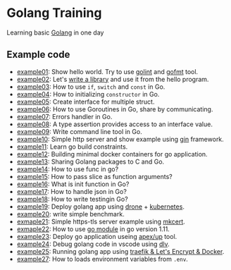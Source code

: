 # Golang Training

Learning basic [Golang](https://golang.org/) in one day

## Example code

* [example01](./example01-hello-world): Show hello world. Try to use [golint][1] and [gofmt][2] tool.
* [example02](./example02-golang-package): Let's [write a library][3] and use it from the hello program.
* [example03](./example03-if-switch-const): How to use `if`, `switch` and `const` in Go.
* [example04](./example04-constructor-and-struct): How to initializing `constructor` in Go.
* [example05](./example05-interface): Create interface for multiple struct.
* [example06](./example06-go-concurrency): How to use Goroutines in Go, share by communicating.
* [example07](./example07-errors-hanlder): Errors handler in Go.
* [example08](./example08-type-assertions): A type assertion provides access to an interface value.
* [example09](./example09-command-line-tool): Write command line tool in Go.
* [example10](./example10-simple-http-server): Simple http server and show example using [gin][4] framework.
* [example11](./example11-cross-build): Learn go build constraints.
* [example12](./example12-build-with-docker): Building minimal docker containers for go application.
* [example13](./example13-share-golang-package-to-c): Sharing Golang packages to C and Go.
* [example14](./example14-go-func): How to use func in go?
* [example15](./example15-pass-slice-as-function-args): How to pass slice as function arguments?
* [example16](./example16-init-func): What is init function in Go?
* [example17](./example17-json): How to handle json in Go?
* [example18](./example18-write-testing-and-doc): How to write testingin Go?
* [example19](./example19-deploy-with-kubernetes): Deploy golang app using [drone](https://drone.io/) + [kubernetes](https://kubernetes.io/).
* [example20](./example20-write-benchmark): write simple benchmark.
* [exmaple21](./example21-simple-golang-https-tls): Simple https-tls server example using [mkcert](https://github.com/FiloSottile/mkcert).
* [exmaple22](./example22-go-module-in-go.11): How to use [go module](https://github.com/golang/go/wiki/Modules) in go version 1.11.
* [example23](./example23-deploy-go-application-with-up): Deploy go application useing [apex/up](https://github.com/apex/up) tool.
* [example24](./example24-debug-go-code-using-vs-code): Debug golang code in vscode using [dlv](https://github.com/go-delve/delve).
* [example25](./example25-traefik-golang-app-lets-encrypt): Running golang app using [traefik & Let's Encrypt & Docker](https://docs.traefik.io/user-guide/docker-and-lets-encrypt/).
* [example27](./example27-how-to-load-env): How to loads environment variables from `.env`.

[1]:https://github.com/golang/lint
[2]:https://golang.org/cmd/gofmt/
[3]:https://golang.org/doc/code.html#Library
[4]:https://github.com/gin-gonic/gin
